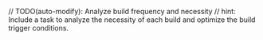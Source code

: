// TODO(auto-modify): Analyze build frequency and necessity
// hint: Include a task to analyze the necessity of each build and optimize the build trigger conditions.
